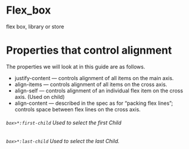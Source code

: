 # Flex_box
flex box, library or store 


# Properties that control alignment
The properties we will look at in this guide are as follows.

*  justify-content — controls alignment of all items on the main axis.
*  align-items — controls alignment of all items on the cross axis.
*  align-self — controls alignment of an individual flex item on the cross axis. (Used on child)
*  align-content — described in the spec as for “packing flex lines”; controls space between flex lines on the cross axis.

###### <code>box>*:first-child</code> Used to select the first Child
###### <code>box>*:last-child</code> Used to select the last Child.
